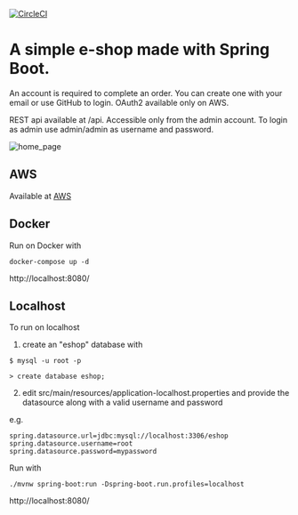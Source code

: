 [![CircleCI](https://circleci.com/gh/GeorgeDimos/Eshop.svg?style=svg)](https://circleci.com/gh/GeorgeDimos/Eshop)

# A simple e-shop made with Spring Boot.

An account is required to complete an order. You can create one with your email or use GitHub to login. OAuth2 available
only on AWS.

REST api available at /api. Accessible only from the admin account. To login as admin use admin/admin as username and
password.

![home_page](https://i.imgur.com/FW86JcH.jpg)

## AWS

Available at [AWS](http://springeshop-env.eba-av3dpkac.us-east-2.elasticbeanstalk.com/home)

## Docker

Run on Docker with

```
docker-compose up -d
```

http://localhost:8080/

## Localhost

To run on localhost

1. create an "eshop" database with

```
$ mysql -u root -p

> create database eshop;
```

2. edit src/main/resources/application-localhost.properties and provide the datasource along with a valid username and
   password

e.g.

```asciidoc
spring.datasource.url=jdbc:mysql://localhost:3306/eshop
spring.datasource.username=root
spring.datasource.password=mypassword
```

Run with

```
./mvnw spring-boot:run -Dspring-boot.run.profiles=localhost
```

http://localhost:8080/